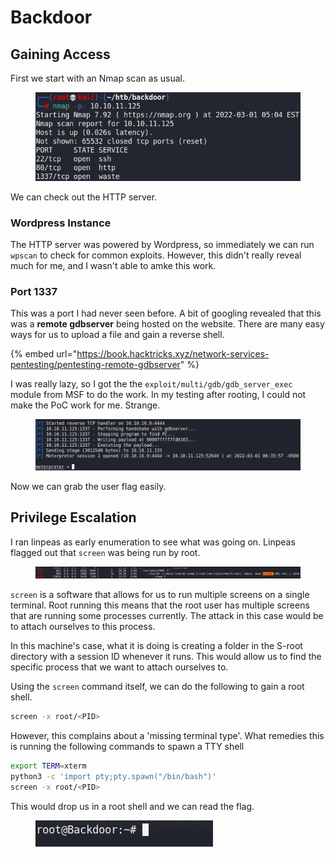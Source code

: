 # Backdoor

## Gaining Access

First we start with an Nmap scan as usual.

<figure><img src="../../../.gitbook/assets/image (4).png" alt=""><figcaption></figcaption></figure>

We can check out the HTTP server.

### Wordpress Instance

The HTTP server was powered by Wordpress, so immediately we can run `wpscan` to check for common exploits. However, this didn't really reveal much for me, and I wasn't able to amke this work.

### Port 1337

This was a port I had never seen before. A bit of googling revealed that this was a **remote gdbserver** being hosted on the website. There are many easy ways for us to upload a file and gain a reverse shell.

{% embed url="https://book.hacktricks.xyz/network-services-pentesting/pentesting-remote-gdbserver" %}

I was really lazy, so I got the the `exploit/multi/gdb/gdb_server_exec` module from MSF to do the work. In my testing after rooting, I could not make the PoC work for me. Strange.

<figure><img src="../../../.gitbook/assets/image (9).png" alt=""><figcaption></figcaption></figure>

Now we can grab the user flag easily.

## Privilege Escalation

I ran linpeas as early enumeration to see what was going on. Linpeas flagged out that `screen` was being run by root.

<figure><img src="../../../.gitbook/assets/image (2).png" alt=""><figcaption></figcaption></figure>

`screen` is a software that allows for us to run multiple screens on a single terminal. Root running this means that the root user has multiple screens that are running some processes currently. The attack in this case would be to attach ourselves to this process.&#x20;

In this machine's case, what it is doing is creating a folder in the S-root directory with a session ID whenever it runs. This would allow us to find the specific process that we want to attach ourselves to.

Using the `screen` command itself, we can do the following to gain a root shell.

```bash
screen -x root/<PID>
```

However, this complains about a 'missing terminal type'. What remedies this is running the following commands to spawn a TTY shell

```bash
export TERM=xterm
python3 -c 'import pty;pty.spawn("/bin/bash")'
screen -x root/<PID>
```

This would drop us in a root shell and we can read the flag.

<figure><img src="../../../.gitbook/assets/image (7).png" alt=""><figcaption></figcaption></figure>
